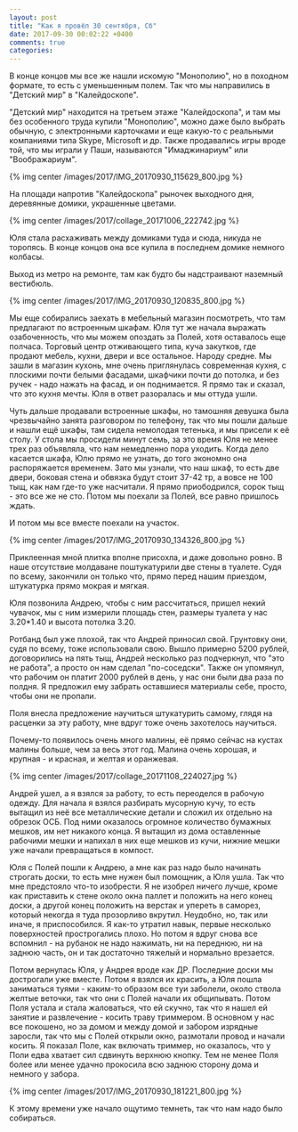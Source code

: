 ```yaml
---
layout: post
title: "Как я провёл 30 сентября, Сб"
date: 2017-09-30 00:02:22 +0400
comments: true
categories: 
---
```

В конце концов мы все же нашли искомую "Монополию", но в походном формате, то есть с уменьшенным полем. Так что мы направились в "Детский мир" в "Калейдоскопе".

"Детский мир" находится на третьем этаже "Калейдоскопа", и там мы без особенного труда купили "Монополию", можно даже было выбрать обычную, с электронными карточками и еще какую-то с реальными компаниями типа Skype, Microsoft и др. Также продавались игры вроде той, что мы играли у Паши, называются "Имаджинариум" или "Воображариум".

{% img center /images/2017/IMG_20170930_115629_800.jpg %}

На площади напротив "Калейдоскопа" рыночек выходного дня, деревянные домики, украшенные цветами.

{% img center /images/2017/collage_20171006_222742.jpg %}

Юля стала расхаживать между домиками туда и сюда, никуда не торопясь. В конце концов она все купила в последнем домике немного колбасы.

Выход из метро на ремонте, там как будто бы надстраивают наземный вестибюль.

{% img center /images/2017/IMG_20170930_120835_800.jpg %}

Мы еще собирались заехать в мебельный магазин посмотреть, что там предлагают по встроенным шкафам. Юля тут же начала выражать озабоченность, что мы можем опоздать за Полей, хотя оставалось еще полчаса. Торговый центр отживающего типа, куча закутков, где продают мебель, кухни, двери и все остальное. Народу средне. Мы зашли в магазин кухонь, мне очень приглянулась современная кухня, с плоскими почти белыми фасадами, шкафчики почти до потолка, и без ручек - надо нажать на фасад, и он поднимается. Я прямо так и сказал, что это кухня мечты. Юля в ответ разоралась и мы оттуда ушли.

Чуть дальше продавали встроенные шкафы, но тамошняя девушка была чрезвычайно занята разговором по телефону, так что мы пошли дальше и нашли ещё шкафы, там сидела немолодая тетенька, и мы присели к её столу. У стола мы просидели минут семь, за это время Юля не менее трех раз объявляла, что нам немедленно пора уходить. Когда дело касается шкафа, Юлю прямо не узнать, до того экономно она распоряжается временем. Зато мы узнали, что наш шкаф, то есть две двери, боковая стена и обвязка будут стоит 37-42 тр, а вовсе не 100 тыщ, как нам где-то уже насчитали. Я прямо приободрился, сорок тыщ - это все же не сто. Потом мы поехали за Полей, все равно пришлось ждать.

И потом мы все вместе поехали на участок.

{% img center /images/2017/IMG_20170930_134326_800.jpg %}

Приклеенная мной плитка вполне присохла, и даже довольно ровно. В наше отсутствие молдаване поштукатурили две стены в туалете. Судя по всему, закончили он только что, прямо перед нашим приездом, штукатурка прямо мокрая и мягкая.

Юля позвонила Андрею, чтобы с ним рассчитаться, пришел некий чувачок, мы с ним измерили площадь стен, размеры туалета у нас 3.20\*1.40 и высота потолка 3.20. 

Ротбанд был уже плохой, так что Андрей приносил свой. Грунтовку они, судя по всему, тоже использовали свою. Вышло примерно 5200 рублей, договорились на пять тыщ, Андрей несколько раз подчеркнул, что "это не работа", а просто он нам сделал "по-соседски". Также он упомянул, что рабочим он платит 2000 рублей в день, у нас они были два раза по полдня. Я предложил ему забрать оставшиеся материалы себе, просто, чтобы они не пропали.

Поля внесла предложение научиться штукатурить самому, глядя на расценки за эту работу, мне вдруг тоже очень захотелось научиться.

Почему-то появилось очень много малины, её прямо сейчас на кустах малины больше, чем за весь этот год. Малина очень хорошая, и крупная - и красная, и желтая и оранжевая.

{% img center /images/2017/collage_20171108_224027.jpg %}

Андрей ушел, а я взялся за работу, то есть переоделся в рабочую одежду. Для начала я взялся разбирать мусорную кучу, то есть вытащил из неё все металлические детали и сложил их отдельно на обрезок ОСБ. Под ними оказалось огромное количество бумажных мешков, им нет никакого конца. Я вытащил из дома оставленные рабочими мешки и напихал в них еще мешков из кучи, нижние мешки уже начали превращаться в компост.

Юля с Полей пошли к Андрею, а мне как раз надо было начинать строгать доски, то есть мне нужен был помощник, а Юля ушла. Так что мне предстояло что-то изобрести. Я не изобрел ничего лучше, кроме как приставить к стене около окна паллет и положить на него конец доски, а другой конец положить на верстак и упереть в саморез, который некогда я туда прозорливо вкрутил. Неудобно, но, так или иначе, я приспособился. Я как-то утратил навык, первые несколько поверхностей прострогались плохо. Но потом я вдруг снова все вспомнил - на рубанок не надо нажимать, ни на переднюю, ни на заднюю часть, он и так достаточно тяжелый и нормально врезается.

Потом вернулась Юля, у Андрея вроде как ДР. Последние доски мы дострогали уже вместе. Потом я взялся их красить, а Юля пошла заниматься туями - каким-то образом все туи заболели, около ствола желтые веточки, так что они с Полей начали их общипывать. Потом Поля устала и стала жаловаться, что ей скучно, так что я нашел ей занятие и развлечение - косить траву триммером. В основном у нас все покошено, но за домом и между домой и забором изрядные заросли, так что мы с Полей открыли окно, размотали провод и начали косить. Я показал Поле, как включать триммер, но оказалось, что у Поли едва хватает сил сдвинуть верхнюю кнопку. Тем не менее Поля более или менее удачно прокосила всю заднюю сторону дома и немного у забора.

{% img center /images/2017/IMG_20170930_181221_800.jpg %}

К этому времени уже начало ощутимо темнеть, так что нам надо было собираться.